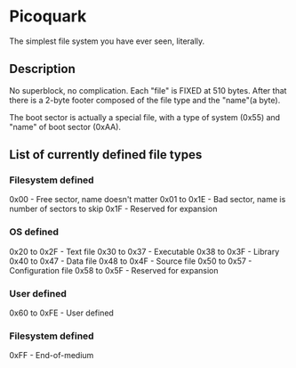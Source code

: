 # Picoquark
The simplest file system you have ever seen, literally.

## Description
No superblock, no complication. Each "file" is FIXED at 510 bytes. After that there is a 2-byte footer composed of the file type and the "name"(a byte).

The boot sector is actually a special file, with a type of system (0x55) and "name" of boot sector (0xAA).

## List of currently defined file types

### Filesystem defined
0x00 - Free sector, name doesn't matter
0x01 to 0x1E - Bad sector, name is number of sectors to skip
0x1F - Reserved for expansion
### OS defined
0x20 to 0x2F - Text file
0x30 to 0x37 - Executable
0x38 to 0x3F - Library
0x40 to 0x47 - Data file
0x48 to 0x4F - Source file
0x50 to 0x57 - Configuration file
0x58 to 0x5F - Reserved for expansion
### User defined
0x60 to 0xFE - User defined
### Filesystem defined
0xFF - End-of-medium
